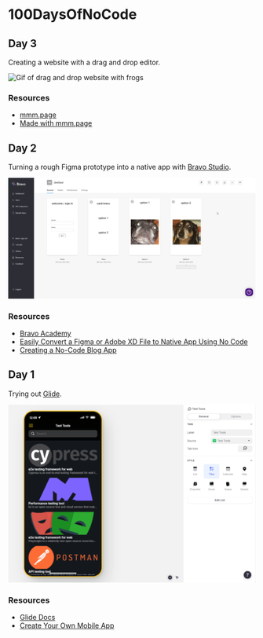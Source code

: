 # 100DaysOfNoCode
## Day 3

Creating a website with a drag and drop editor.

<img src="https://github.com/EmElkan/100DaysOfNoCode/blob/main/images/nc_day3frogs.gif" alt="Gif of drag and drop website with frogs">

### Resources

- [mmm.page](https://mmm.page/)    
- [Made with mmm.page](https://showcase.mmm.page/)     

## Day 2

Turning a rough Figma prototype into a native app with [Bravo Studio](https://www.bravostudio.app/).

<img src="https://github.com/EmElkan/100DaysOfNoCode/blob/main/images/nc_day2.gif" alt="Gif of rough demo app designed in Figma and exported to Bravo Studio">

### Resources

- [Bravo Academy](https://www.bravostudio.app/bravo-academy)
- [Easily Convert a Figma or Adobe XD File to Native App Using No Code](https://www.youtube.com/watch?v=A_Ih0ETwMa0)
- [Creating a No-Code Blog App](https://www.youtube.com/watch?v=L9PsIwutYHk&t=3066s)


## Day 1

Trying out [Glide](https://www.glideapps.com/).

<img src="https://github.com/EmElkan/100DaysOfNoCode/blob/main/images/nc_day1.gif" alt="Gif test tools app created in Glideapps">

### Resources

- [Glide Docs](https://docs.glideapps.com/all/start-here/welcome)
- [Create Your Own Mobile App](https://www.youtube.com/watch?v=lvTagti-ono)
